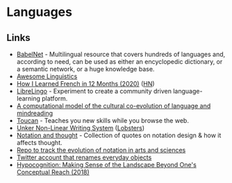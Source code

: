 # Languages

## Links

- [BabelNet](https://babelnet.org/) - Multilingual resource that covers hundreds of languages and, according to need, can be used as either an encyclopedic dictionary, or a semantic network, or a huge knowledge base.
- [Awesome Linguistics](https://github.com/theimpossibleastronaut/awesome-linguistics)
- [How I Learned French in 12 Months (2020)](http://www.runwes.com/2020/02/11/howilearnedfrench.html) ([HN](https://news.ycombinator.com/item?id=22341983))
- [LibreLingo](https://librelingo.app/) - Experiment to create a community driven language-learning platform.
- [A computational model of the cultural co-evolution of language and mindreading](https://psyarxiv.com/3bmsx/)
- [Toucan](https://jointoucan.com/) - Teaches you new skills while you browse the web.
- [Unker Non-Linear Writing System](https://s.ai/nlws/) ([Lobsters](https://lobste.rs/s/r7qucz/unker_non_linear_writing_system))
- [Notation and thought](https://github.com/hypotext/notation) - Collection of quotes on notation design & how it affects thought.
- [Repo to track the evolution of notation in arts and sciences](https://github.com/prathyvsh/notation)
- [Twitter account that renames everyday objects](https://ahtaitay.blogspot.com/2020/07/this-twitter-account-is-renaming.html?m=1)
- [Hypocognition: Making Sense of the Landscape Beyond One's Conceptual Reach (2018)](https://www.researchgate.net/publication/319974334_Hypocognition_Making_Sense_of_the_Landscape_Beyond_One%27s_Conceptual_Reach)
